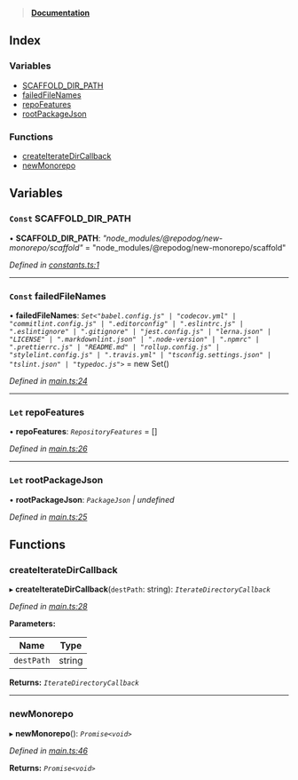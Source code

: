 > **[Documentation](README.md)**

## Index

### Variables

* [SCAFFOLD_DIR_PATH](README.md#const-scaffold_dir_path)
* [failedFileNames](README.md#const-failedfilenames)
* [repoFeatures](README.md#let-repofeatures)
* [rootPackageJson](README.md#let-rootpackagejson)

### Functions

* [createIterateDirCallback](README.md#createiteratedircallback)
* [newMonorepo](README.md#newmonorepo)

## Variables

### `Const` SCAFFOLD_DIR_PATH

• **SCAFFOLD_DIR_PATH**: *"node_modules/@repodog/new-monorepo/scaffold"* = "node_modules/@repodog/new-monorepo/scaffold"

*Defined in [constants.ts:1](https://github.com/dylanaubrey/repodog/blob/37ffcf5/packages/new-monorepo/src/constants.ts#L1)*

___

### `Const` failedFileNames

• **failedFileNames**: *`Set<"babel.config.js" | "codecov.yml" | "commitlint.config.js" | ".editorconfig" | ".eslintrc.js" | ".eslintignore" | ".gitignore" | "jest.config.js" | "lerna.json" | "LICENSE" | ".markdownlint.json" | ".node-version" | ".npmrc" | ".prettierrc.js" | "README.md" | "rollup.config.js" | "stylelint.config.js" | ".travis.yml" | "tsconfig.settings.json" | "tslint.json" | "typedoc.js">`* =  new Set<ScaffoldFileName>()

*Defined in [main.ts:24](https://github.com/dylanaubrey/repodog/blob/37ffcf5/packages/new-monorepo/src/main.ts#L24)*

___

### `Let` repoFeatures

• **repoFeatures**: *`RepositoryFeatures`* =  []

*Defined in [main.ts:26](https://github.com/dylanaubrey/repodog/blob/37ffcf5/packages/new-monorepo/src/main.ts#L26)*

___

### `Let` rootPackageJson

• **rootPackageJson**: *`PackageJson` | undefined*

*Defined in [main.ts:25](https://github.com/dylanaubrey/repodog/blob/37ffcf5/packages/new-monorepo/src/main.ts#L25)*

## Functions

###  createIterateDirCallback

▸ **createIterateDirCallback**(`destPath`: string): *`IterateDirectoryCallback`*

*Defined in [main.ts:28](https://github.com/dylanaubrey/repodog/blob/37ffcf5/packages/new-monorepo/src/main.ts#L28)*

**Parameters:**

Name | Type |
------ | ------ |
`destPath` | string |

**Returns:** *`IterateDirectoryCallback`*

___

###  newMonorepo

▸ **newMonorepo**(): *`Promise<void>`*

*Defined in [main.ts:46](https://github.com/dylanaubrey/repodog/blob/37ffcf5/packages/new-monorepo/src/main.ts#L46)*

**Returns:** *`Promise<void>`*
